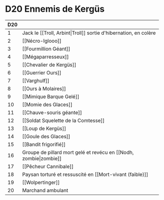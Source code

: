 # D20 Ennemis de Kergüs


| D20 |                                                                   |
| --- | ----------------------------------------------------------------- |
| 1   | Jack le [[Troll, Arbint\|Troll]] sortie d'hibernation, en colère  |
| 2   | [[Nécro-Iglooo]]                                                  |
| 3   | [[Fourmillion Géant]]                                             |
| 4   | [[Mégaparresseux]]                                                |
| 5   | [[Chevalier de Kergüs]]                                           |
| 6   | [[Guerrier Ours]]                                                 |
| 7   | [[Varghulf]]                                                      |
| 8   | [[Ours à Molaires]]                                               |
| 9   | [[Mimique Barque Gelé]]                                           |
| 10  | [[Momie des Glaces]]                                              |
| 11  | [[Chauve-souris géante]]                                          |
| 12  | [[Soldat Squelette de la Comtesse]]                               |
| 13  | [[Loup de Kergüs]]                                                |
| 14  | [[Goule des Glaces]]                                              |
| 15  | [[Bandit frigorifié]]                                             |
| 16  | Groupe de pillard mort gelé et revécu en [[Nodh, zombie\|zombie]] |
| 17  | [[Pêcheur Cannibale]]                                             |
| 18  | Paysan torturé et ressuscité en [[Mort-vivant (faible)]]          |
| 19  | [[Wolpertinger]]                                                  |
| 20  | Marchand ambulant                                                 |
